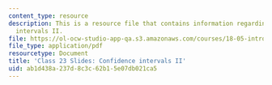 ```yaml
---
content_type: resource
description: This is a resource file that contains information regarding confidence
  intervals II.
file: https://ol-ocw-studio-app-qa.s3.amazonaws.com/courses/18-05-introduction-to-probability-and-statistics-spring-2014/ab1d438a237d8c3c62b15e07db021ca5_MIT18_05S14_class23slides.pdf
file_type: application/pdf
resourcetype: Document
title: 'Class 23 Slides: Confidence intervals II'
uid: ab1d438a-237d-8c3c-62b1-5e07db021ca5
---
```

